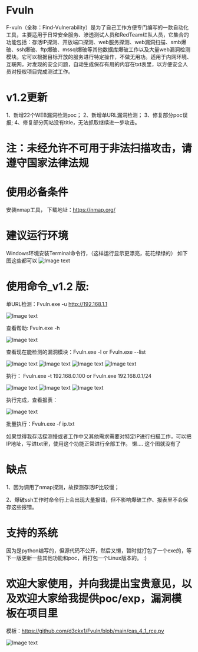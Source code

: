 # Fvuln
F-vuln（全称：Find-Vulnerability）是为了自己工作方便专门编写的一款自动化工具，主要适用于日常安全服务、渗透测试人员和RedTeam红队人员，它集合的功能包括：存活IP探测、开放端口探测、web服务探测、web漏洞扫描、smb爆破、ssh爆破、ftp爆破、mssql爆破等其他数据库爆破工作以及大量web漏洞检测模块。它可以根据目标开放的服务进行特定操作，不做无用功。适用于内网环境、互联网，对发现的安全问题，自动生成保存有用的内容在txt表里，以方便安全人员对授权项目完成测试工作。

# v1.2更新
1、新增22个WEB漏洞检测poc；
2、新增单URL漏洞检测；
3、修复部分poc误报;
4、修复部分网站没有title，无法抓取继续进一步攻击。


# 注：未经允许不可用于非法扫描攻击，请遵守国家法律法规

# 使用必备条件
安装nmap工具，
下载地址：https://nmap.org/

# 建议运行环境
Windows环境安装Terminal命令行，（这样运行显示更漂亮，花花绿绿的）
如下图这些都可以
![Image text](https://github.com/d3ckx1/Fvuln/blob/main/%E5%BE%AE%E4%BF%A1%E5%9B%BE%E7%89%87_20210926222313.png)

# 使用命令_v1.2 版:

单URL检测：Fvuln.exe -u http://192.168.1.1

![Image text](https://github.com/d3ckx1/Fvuln/blob/main/url-check.png)

查看帮助: Fvuln.exe -h 

![Image text](https://github.com/d3ckx1/Fvuln/blob/main/1.png)

查看现在能检测的漏洞模块：Fvuln.exe -l  or Fvuln.exe --list

![Image text](https://github.com/d3ckx1/Fvuln/blob/main/2.png)
![Image text](https://github.com/d3ckx1/Fvuln/blob/main/3.png)
![Image text](https://github.com/d3ckx1/Fvuln/blob/main/4.png)
![Image text](https://github.com/d3ckx1/Fvuln/blob/main/5.png)

执行： Fvuln.exe -t 192.168.0.100  or Fvuln.exe 192.168.0.1/24

![Image text](https://github.com/d3ckx1/Fvuln/blob/main/6.png)
![Image text](https://github.com/d3ckx1/Fvuln/blob/main/7.png)
![Image text](https://github.com/d3ckx1/Fvuln/blob/main/8.png)

执行完成，查看报表：

![Image text](https://github.com/d3ckx1/Fvuln/blob/main/9.png)

批量执行：Fvuln.exe -f ip.txt

如果觉得我存活探测慢或者工作中又其他需求需要对特定IP进行扫描工作，可以把IP地址，写进txt里，使用这个功能正常进行全部工作。
懒.... 这个图就没有了

# 缺点
1、因为调用了nmap探测，故探测存活IP比较慢；

2、爆破ssh工作时命令行上会出现大量报错，但不影响爆破工作、报表里不会保存这些报错。

# 支持的系统
因为是python编写的，但源代码不公开，然后又懒，暂时就打包了一个exe的，等下一版更新一些其他功能和poc，再打包一个Linux版本的。 :)


# 欢迎大家使用，并向我提出宝贵意见，以及欢迎大家给我提供poc/exp，漏洞模板在项目里

模板：https://github.com/d3ckx1/Fvuln/blob/main/cas_4_1_rce.py

![Image text](https://github.com/d3ckx1/Fvuln/blob/main/%E5%BE%AE%E4%BF%A1.jpg)

